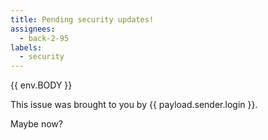 ```yaml
---
title: Pending security updates!
assignees:
  - back-2-95
labels:
  - security
---
```

{{ env.BODY }}

This issue was brought to you by {{ payload.sender.login }}.

Maybe now?